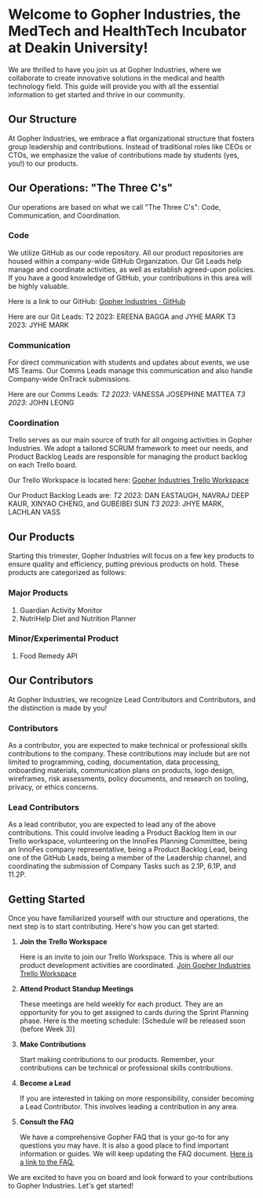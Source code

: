# Welcome to Gopher Industries, the MedTech and HealthTech Incubator at Deakin University!

We are thrilled to have you join us at Gopher Industries, where we collaborate to create innovative solutions in the medical and health technology field. This guide will provide you with all the essential information to get started and thrive in our community.

## Our Structure

At Gopher Industries, we embrace a flat organizational structure that fosters group leadership and contributions. Instead of traditional roles like CEOs or CTOs, we emphasize the value of contributions made by students (yes, you!) to our products.

## Our Operations: "The Three C's"

Our operations are based on what we call "The Three C's": Code, Communication, and Coordination.

### Code

We utilize GitHub as our code repository. All our product repositories are housed within a company-wide GitHub Organization. Our Git Leads help manage and coordinate activities, as well as establish agreed-upon policies. If you have a good knowledge of GitHub, your contributions in this area will be highly valuable.

Here is a link to our GitHub: [Gopher Industries · GitHub](https://github.com/gopher-industries)

Here are our Git Leads: 
T2 2023: EREENA BAGGA and JYHE MARK
T3 2023: JYHE MARK

### Communication

For direct communication with students and updates about events, we use MS Teams. Our Comms Leads manage this communication and also handle Company-wide OnTrack submissions.

Here are our Comms Leads: 
*T2 2023*: VANESSA JOSEPHINE MATTEA
*T3 2023*: JOHN LEONG

### Coordination

Trello serves as our main source of truth for all ongoing activities in Gopher Industries. We adopt a tailored SCRUM framework to meet our needs, and Product Backlog Leads are responsible for managing the product backlog on each Trello board.

Our Trello Workspace is located here: [Gopher Industries Trello Workspace](https://trello.com/invite/gopherindustries3/ATTIfc98e6ebf94d61601f09d91a7ce2e06e82383EF8)

Our Product Backlog Leads are: 
*T2 2023*: DAN EASTAUGH, NAVRAJ DEEP KAUR, XINYAO CHENG, and GUBEIBEI SUN
*T3 2023*: JHYE MARK, LACHLAN VASS

## Our Products

Starting this trimester, Gopher Industries will focus on a few key products to ensure quality and efficiency, putting previous products on hold. These products are categorized as follows:

### Major Products

1. Guardian Activity Monitor
2. NutriHelp Diet and Nutrition Planner

### Minor/Experimental Product

1. Food Remedy API

## Our Contributors

At Gopher Industries, we recognize Lead Contributors and Contributors, and the distinction is made by you!

### Contributors

As a contributor, you are expected to make technical or professional skills contributions to the company. These contributions may include but are not limited to programming, coding, documentation, data processing, onboarding materials, communication plans on products, logo design, wireframes, risk assessments, policy documents, and research on tooling, privacy, or ethics concerns.

### Lead Contributors

As a lead contributor, you are expected to lead any of the above contributions. This could involve leading a Product Backlog Item in our Trello workspace, volunteering on the InnoFes Planning Committee, being an InnoFes company representative, being a Product Backlog Lead, being one of the GitHub Leads, being a member of the Leadership channel, and coordinating the submission of Company Tasks such as 2.1P, 6.1P, and 11.2P.

## Getting Started

Once you have familiarized yourself with our structure and operations, the next step is to start contributing. Here's how you can get started:

1. **Join the Trello Workspace**

    Here is an invite to join our Trello Workspace. This is where all our product development activities are coordinated. [Join Gopher Industries Trello Workspace](https://trello.com/invite/gopherindustries3/ATTIfc98e6ebf94d61601f09d91a7ce2e06e82383EF8)

2. **Attend Product Standup Meetings**

   These meetings are held weekly for each product. They are an opportunity for you to get assigned to cards during the Sprint Planning phase. Here is the meeting schedule: [Schedule will be released soon (before Week 3)]

3. **Make Contributions**

   Start making contributions to our products. Remember, your contributions can be technical or professional skills contributions.

4. **Become a Lead**

   If you are interested in taking on more responsibility, consider becoming a Lead Contributor. This involves leading a contribution in any area.

5. **Consult the FAQ**

   We have a comprehensive Gopher FAQ that is your go-to for any questions you may have. It is also a good place to find important information or guides. We will keep updating the FAQ document. [Here is a link to the FAQ.](https://github.com/Gopher-Industries/company-docs/blob/master/docs/frequently-asked-questions.md)

We are excited to have you on board and look forward to your contributions to Gopher Industries. Let's get started!
